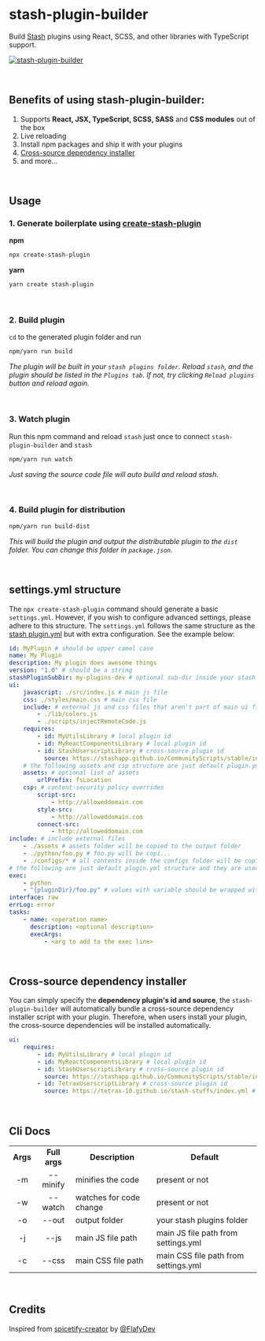 # stash-plugin-builder

Build [Stash](https://stashapp.cc/) plugins using React, SCSS, and other libraries with TypeScript support.

[![stash-plugin-builder](https://nodei.co/npm/stash-plugin-builder.png)](https://www.npmjs.com/package/stash-plugin-builder)

</br>

## Benefits of using stash-plugin-builder:

1. Supports **React, JSX, TypeScript, SCSS, SASS** and **CSS modules** out of the box
2. Live reloading
3. Install npm packages and ship it with your plugins
4. [Cross-source dependency installer](#cross-source-dependency-installer)
5. and more...

</br>

## Usage

### 1. Generate boilerplate using [create-stash-plugin](https://www.npmjs.com/package/create-stash-plugin)

**npm**

```sh
npx create-stash-plugin
```

**yarn**

```sh
yarn create stash-plugin
```

</br>

### 2. Build plugin

`cd` to the generated plugin folder and run

```sh
npm/yarn run build
```

_The plugin will be built in your `stash plugins folder`. Reload `stash`, and the plugin should be listed in the `Plugins tab`. If not, try clicking `Reload plugins` button and reload again._

</br>

### 3. Watch plugin

Run this npm command and reload `stash` just once to connect `stash-plugin-builder` and `stash`

```sh
npm/yarn run watch
```

_Just saving the source code file will auto build and reload stash._

</br>

### 4. Build plugin for distribution

```sh
npm/yarn run build-dist
```

_This will build the plugin and output the distributable plugin to the `dist` folder. You can change this folder in `package.json`._

</br>

## settings.yml structure

The `npx create-stash-plugin` command should generate a basic `settings.yml`. However, if you wish to configure advanced settings, please adhere to this structure. The `settings.yml` follows the same structure as the [stash plugin.yml](https://docs.stashapp.cc/in-app-manual/plugins/#plugin-configuration-file-format) but with extra configuration. See the example below:

```yml
id: MyPlugin # should be upper camel case
name: My Plugin
description: My plugin does awesome things
version: "1.0" # should be a string
stashPluginSubDir: my-plugins-dev # optional sub-dir inside your stash plugins folder
ui:
    javascript: ./src/index.js # main js file
    css: ./styles/main.css # main css file
    include: # external js and css files that aren't part of main ui files
        - ./lib/colors.js
        - ./scripts/injectRemoteCode.js
    requires:
        - id: MyUtilsLibrary # local plugin id
        - id: MyReactComponentsLibrary # local plugin id
        - id: StashUserscriptLibrary # cross-source plugin id
          source: https://stashapp.github.io/CommunityScripts/stable/index.yml # cross-source plugin source url
    # the following assets and csp structure are just default plugin.yml structure
    assets: # optional list of assets
        urlPrefix: fsLocation
    csp: # content-security policy overrides
        script-src:
            - http://alloweddomain.com
        style-src:
            - http://alloweddomain.com
        connect-src:
            - http://alloweddomain.com
include: # include external files
    - ./assets # assets folder will be copied to the output folder
    - ./python/foo.py # foo.py will be copi...
    - ./configs/* # all contents inside the configs folder will be copi...
# the following are just default plugin.yml structure and they are used for plugin tasks only
exec:
    - python
    - "{pluginDir}/foo.py" # values with variable should be wrapped with double quotes
interface: raw
errLog: error
tasks:
    - name: <operation name>
      description: <optional description>
      execArgs:
          - <arg to add to the exec line>
```

</br>

## Cross-source dependency installer

You can simply specify the **dependency plugin's id and source**, the `stash-plugin-builder` will automatically bundle a cross-source dependency installer script with your plugin. Therefore, when users install your plugin, the cross-source dependencies will be installed automatically.

```yml
ui:
    requires:
        - id: MyUtilsLibrary # local plugin id
        - id: MyReactComponentsLibrary # local plugin id
        - id: StashUserscriptLibrary # cross-source plugin id
          source: https://stashapp.github.io/CommunityScripts/stable/index.yml # cross-source plugin source url
        - id: TetraxUserscriptLibrary # cross-source plugin id
          source: https://tetrax-10.github.io/stash-stuffs/index.yml # cross-source plugin source url
```

</br>

## Cli Docs

<table>
  <tr align="center">
    <td><b>Args</b></td>
    <td><b>Full args</b></td>
    <td><b>Description</b></td>
    <td><b>Default</b></td>
  </tr>
  <tr align="center">
    <td>-m</td>
    <td>--minify</td>
    <td align="left">minifies the code</td>
    <td align="left">present or not</td>
  </tr>
  <tr align="center">
    <td>-w</td>
    <td>--watch</td>
    <td align="left">watches for code change</td>
    <td align="left">present or not</td>
  </tr>
  <tr align="center">
    <td>-o</td>
    <td>--out</td>
    <td align="left">output folder</td>
    <td align="left">your stash plugins folder</td>
  </tr>
  <tr align="center">
    <td>-j</td>
    <td>--js</td>
    <td align="left">main JS file path</td>
    <td align="left">main JS file path from settings.yml</td>
  </tr>
  <tr align="center">
    <td>-c</td>
    <td>--css</td>
    <td align="left">main CSS file path</td>
    <td align="left">main CSS file path from settings.yml</td>
  </tr>
</table>

</br>

## Credits

Inspired from [spicetify-creator](https://github.com/spicetify/spicetify-creator) by [@FlafyDev](https://github.com/FlafyDev)
